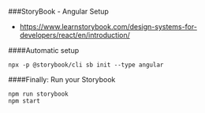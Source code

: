 ###StoryBook - Angular Setup
- https://www.learnstorybook.com/design-systems-for-developers/react/en/introduction/  

####Automatic setup
```
npx -p @storybook/cli sb init --type angular
```

####Finally: Run your Storybook
```
npm run storybook
npm start
```

